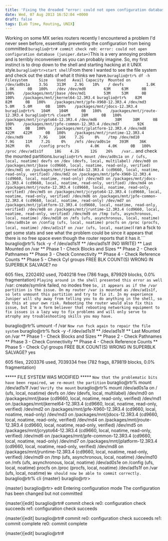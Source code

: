 ```yaml
---
title: 'Fixing the dreaded "error: could not open configuration database (juniper.data+)" problem.'
date: Wed, 07 Aug 2013 16:52:04 +0000
draft: false
tags: [Lab Time, Routing, UNIX]
---
```


Working on some MX series routers recently I encountered a problem I'd never seen before, essentially preventing the configuration from being committed:```
buraglio@rtr# commit check
re0:
error: could not open configuration database (juniper.data+)
```This is a very annoying problem and is terribly inconvenient as you can probably imagine. So, my first instinct is to drop down to the shell and starting hacking at it UNIX style.```
buraglio@rtr>start shell
```From there I wanted to see the file system and check out the stats of what it thinks we have.```
buraglio@rtr% df -h
Filesystem     Size    Used   Avail Capacity  Mounted on
/dev/ad0s1a    3.5G    313M    2.9G    10%    /
devfs          1.0K    1.0K      0B   100%    /dev
/dev/md0        63M     63M      0B   100%    /packages/mnt/jbase
/dev/md1        53M     53M      0B   100%    /packages/mnt/jkernel64-12.3R3.4
buraglio@rtr%    82M     82M      0B   100%    /packages/mnt/jpfe-X960-12.3R3.4
/dev/md3       5.0M    5.0M      0B   100%    /packages/mnt/jdocs-12.3R3.4
buraglio@rtr%   104M    104M      0B   100%    /packages/mnt/jroute-12.3R3.4
buraglio@rtr% clearM     28M      0B   100%    /packages/mnt/jcrypto64-12.3R3.4
/dev/md6        38M     38M      0B   100%    /packages/mnt/jpfe-common-12.3R3.4
/dev/md7        92K     92K      0B   100%    /packages/mnt/jplatform-12.3R3.4
/dev/md8       422M    422M      0B   100%    /packages/mnt/jruntime-12.3R3.4
/dev/md9       7.9G     16K    7.2G     0%    /tmp
/dev/md10      7.9G     11M    7.2G     0%    /mfs
/dev/ad0s1e    393M     36K    362M     0%    /config
procfs         4.0K    4.0K      0B   100%    /proc
/dev/ad1s1f     18G    4.2G     12G    26%    /var
```... and check the mounted partitions.```
buraglio@rtr% mount
/dev/ad0s1a on / (ufs, local, noatime)
devfs on /dev (devfs, local, multilabel)
/dev/md0 on /packages/mnt/jbase (cd9660, local, noatime, read-only, verified)
/dev/md1 on /packages/mnt/jkernel64-12.3R3.4 (cd9660, local, noatime, read-only, verified)
/dev/md2 on /packages/mnt/jpfe-X960-12.3R3.4 (cd9660, local, noatime, read-only)
/dev/md3 on /packages/mnt/jdocs-12.3R3.4 (cd9660, local, noatime, read-only, verified)
/dev/md4 on /packages/mnt/jroute-12.3R3.4 (cd9660, local, noatime, read-only, verified)
/dev/md5 on /packages/mnt/jcrypto64-12.3R3.4 (cd9660, local, noatime, read-only, verified)
/dev/md6 on /packages/mnt/jpfe-common-12.3R3.4 (cd9660, local, noatime, read-only)
/dev/md7 on /packages/mnt/jplatform-12.3R3.4 (cd9660, local, noatime, read-only, verified)
/dev/md8 on /packages/mnt/jruntime-12.3R3.4 (cd9660, local, noatime, read-only, verified)
/dev/md9 on /tmp (ufs, asynchronous, local, noatime)
/dev/md10 on /mfs (ufs, asynchronous, local, noatime)
/dev/ad0s1e on /config (ufs, local, noatime)
procfs on /proc (procfs, local, noatime)
/dev/ad1s1f on /var (ufs, local, noatime)
```I ran a fsck to get some stats and see what the problem could be since it appears that there is no free space even though the router reports that it has it.```
buraglio@rtr% fsck -y -f /dev/ad1s1f
\*\* /dev/ad1s1f (NO WRITE)
\*\* Last Mounted on /var
\*\* Phase 1 - Check Blocks and Sizes
\*\* Phase 2 - Check Pathnames
\*\* Phase 3 - Check Connectivity
\*\* Phase 4 - Check Reference Counts
\*\* Phase 5 - Check Cyl groups
FREE BLK COUNT(S) WRONG IN SUPERBLK
SALVAGE? no

605 files, 2202492 used, 7040218 free (786 frags, 879929 blocks, 0.0% fragmentation)
```Playing around in the shell presented this error as well```
/var: create/symlink failed, no inodes free
```So, it appears as if the /var partition is the issue. On my router /var is mounted as /dev/ad1s1f, so lets unmount this partition and try to fix it. In my experience Juniper will shy away from telling you to do anything in the shell, so do this at your own risk. Rebooting the router would also fix this issue, but I'm a form believer that rebooting networking equipment to fix issues is a lazy way to fix problems and will only serve to atrophy any troubleshooting skills you may have.```
 
buraglio@rtr% umount -f /var
```Now run fsck again to repair the file system```
buraglio@rtr% fsck -y -f /dev/ad1s1f
\*\* /dev/ad1s1f
\*\* Last Mounted on /var
\*\* Phase 1 - Check Blocks and Sizes
\*\* Phase 2 - Check Pathnames
\*\* Phase 3 - Check Connectivity
\*\* Phase 4 - Check Reference Counts
\*\* Phase 5 - Check Cyl groups
FREE BLK COUNT(S) WRONG IN SUPERBLK
SALVAGE? yes

605 files, 2203376 used, 7039334 free (782 frags, 879819 blocks, 0.0% fragmentation)

\*\*\*\*\* FILE SYSTEM WAS MODIFIED \*\*\*\*\*
```Now that the problematic bits have been repaired, we re-mount the partition```
buraglio@rtr% mount /dev/ad1s1f /var/
```Verify the mount```
buraglio@rtr% mount
/dev/ad0s1a on / (ufs, local, noatime)
devfs on /dev (devfs, local, multilabel)
/dev/md0 on /packages/mnt/jbase (cd9660, local, noatime, read-only, verified)
/dev/md1 on /packages/mnt/jkernel64-12.3R3.4 (cd9660, local, noatime, read-only, verified)
/dev/md2 on /packages/mnt/jpfe-X960-12.3R3.4 (cd9660, local, noatime, read-only)
/dev/md3 on /packages/mnt/jdocs-12.3R3.4 (cd9660, local, noatime, read-only, verified)
/dev/md4 on /packages/mnt/jroute-12.3R3.4 (cd9660, local, noatime, read-only, verified)
/dev/md5 on /packages/mnt/jcrypto64-12.3R3.4 (cd9660, local, noatime, read-only, verified)
/dev/md6 on /packages/mnt/jpfe-common-12.3R3.4 (cd9660, local, noatime, read-only)
/dev/md7 on /packages/mnt/jplatform-12.3R3.4 (cd9660, local, noatime, read-only, verified)
/dev/md8 on /packages/mnt/jruntime-12.3R3.4 (cd9660, local, noatime, read-only, verified)
/dev/md9 on /tmp (ufs, asynchronous, local, noatime)
/dev/md10 on /mfs (ufs, asynchronous, local, noatime)
/dev/ad0s1e on /config (ufs, local, noatime)
procfs on /proc (procfs, local, noatime)
/dev/ad1s1f on /var (ufs, local, noatime)
```We should now be able to commit correctly.```
buraglio@rtr% cli
{master}
buraglio@rtr>

{master}
buraglio@rtr> edit
Entering configuration mode
The configuration has been changed but not committed

{master}\[edit\]
buraglio@rtr# commit check
re0:
configuration check succeeds
re1:
configuration check succeeds

{master}\[edit\]
buraglio@rtr# commit
re0:
configuration check succeeds
re1:
commit complete
re0:
commit complete

{master}\[edit\]
buraglio@rtr#
```And....you're done. Hopefully this will help someone fight this problem, I only found a [handful](http://www.gns3.net/labs/juniper/jncia-junos/operational-monitoring-and-maintenance/) of [other references](http://forums.juniper.net/t5/Junos-and-Junosphere/Commit-Errors/td-p/17615) to it that was useful but it didn't address my exact scenario.
